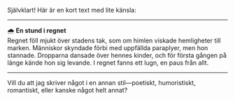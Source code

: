 Självklart! Här är en kort text med lite känsla:

---

🌧️ **En stund i regnet**  
Regnet föll mjukt över stadens tak, som om himlen viskade hemligheter till marken. Människor skyndade förbi med uppfällda paraplyer, men hon stannade. Dropparna dansade över hennes kinder, och för första gången på länge kände hon sig levande. I regnet fanns ett lugn, en paus från allt.  

---

Vill du att jag skriver något i en annan stil—poetiskt, humoristiskt, romantiskt, eller kanske något helt annat?
